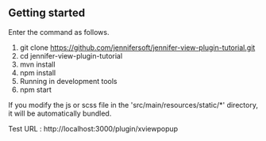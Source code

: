 ## Getting started

Enter the command as follows.

 1. git clone https://github.com/jennifersoft/jennifer-view-plugin-tutorial.git 
 2. cd jennifer-view-plugin-tutorial
 3. mvn install
 4. npm install
 5. Running in development tools
 6. npm start
 
 If you modify the js or scss file in the 'src/main/resources/static/*' directory, it will be automatically bundled.
 
 Test URL : http://localhost:3000/plugin/xviewpopup
